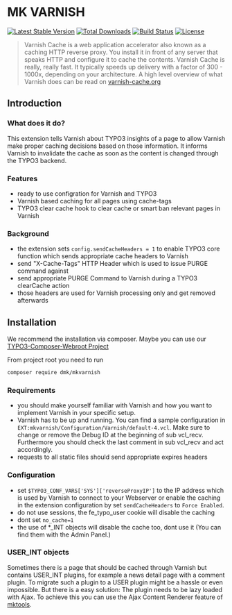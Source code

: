 # MK VARNISH

[![Latest Stable Version](https://img.shields.io/packagist/v/dmk/mkvarnish.svg?maxAge=3600&style=flat-square)](https://packagist.org/packages/dmk/mkvarnish)
[![Total Downloads](https://img.shields.io/packagist/dt/dmk/mkvarnish.svg?maxAge=3600&style=flat-square)](https://packagist.org/packages/dmk/mkvarnish)
[![Build Status](https://img.shields.io/travis/DMKEBUSINESSGMBH/mkvarnish.svg?maxAge=3600&style=flat-square)](https://travis-ci.org/DMKEBUSINESSGMBH/mkvarnish)
[![License](https://img.shields.io/packagist/l/dmk/mkvarnish.svg?maxAge=3600&style=flat-square)](https://packagist.org/packages/dmk/mkvarnish)


> Varnish Cache is a web application accelerator also known as a caching HTTP reverse proxy.
> You install it in front of any server that speaks HTTP and configure it to cache the contents.
> Varnish Cache is really, really fast.
> It typically speeds up delivery with a factor of 300 - 1000x, depending on your architecture.
> A high level overview of what Varnish does can be read on [varnish-cache.org](http://varnish-cache.org/)


## Introduction


### What does it do?

This extension tells Varnish about TYPO3 insights of a page to allow Varnish
make proper caching decisions based on those information.
It informs Varnish to invalidate the cache
as soon as the content is changed through the TYPO3 backend.


### Features

 *  ready to use configration for Varnish and TYPO3
 *  Varnish based caching for all pages using cache-tags
 *  TYPO3 clear cache hook to clear cache or smart ban relevant pages in Varnish


### Background

 *  the extension sets `config.sendCacheHeaders = 1`
    to enable TYPO3 core function which sends appropriate cache headers to Varnish
 *  send "X-Cache-Tags" HTTP Header which is used to issue PURGE command against
 *  send appropriate PURGE Command to Varnish during a TYPO3 clearCache action
 *  those headers are used for Varnish processing only and get removed afterwards


## Installation

We recommend the installation via composer.
Maybe you can use our [TYPO3-Composer-Webroot Project](https://github.com/DMKEBUSINESSGMBH/typo3-composer-webroot)

From project root you need to run
```bash
composer require dmk/mkvarnish
```


### Requirements

 *  you should make yourself familiar with Varnish and how you want to implement Varnish in your specific setup.
 *  Varnish has to be up and running. You can find a sample configuration in `EXT:mkvarnish/Configuration/Varnish/default-4.vcl`. Make sure to 
 change or remove the Debug ID at the beginning of sub vcl_recv. Furthermore you should check the last comment in sub vcl_recv
 and act accordingly. 
 *  requests to all static files should send appropriate expires headers


### Configuration

 *  set `$TYPO3_CONF_VARS['SYS']['reverseProxyIP']` to the IP address
    which is used by Varnish to connect to your Webserver or enable the caching in the extension configuration by set `sendCacheHeaders` to `Force Enabled`.
 *  do not use sessions, the fe_typo_user cookie will disable the caching
 *  dont set `no_cache=1`
 *  the use of *_INT objects will disable the cache too, dont use it (You can find them with the Admin Panel.)

### USER_INT objects
Sometimes there is a page that should be cached through Varnish but contains USER_INT plugins, for example a news detail page with a comment plugin. To migrate such a plugin to a USER plugin might be a hassle or even impossible. But there is a easy solution: The plugin needs to be lazy loaded with Ajax. To achieve this you can use the Ajax Content Renderer feature of [mktools](https://github.com/DMKEBUSINESSGMBH/typo3-mktools/blob/master/Documentation/Utilities/AjaxContentRenderer/Index.md).
